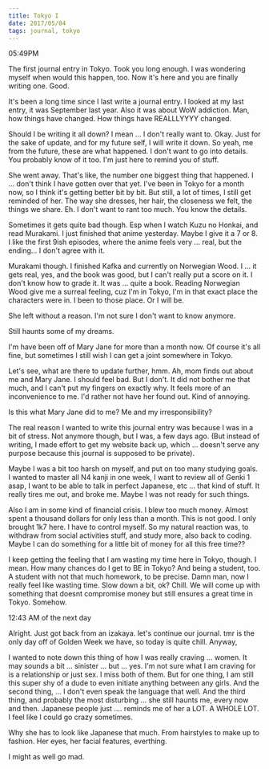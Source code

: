 ```yaml
---
title: Tokyo I
date: 2017/05/04
tags: journal, tokyo
---
```


05:49PM

The first journal entry in Tokyo. Took you long enough. I was wondering myself when would this happen, too. Now it's here and you are finally writing one. Good.

It's been a long time since I last write a journal entry. I looked at my last entry, it was September last year. Also it was about WoW addiction. Man, how things have changed. How things have REALLLYYYY changed.

Should I be writing it all down? I mean ... I don't really want to. Okay. Just for the sake of update, and for my future self, I will write it down. So yeah, me from the future, these are what happened. I don't want to go into details. You probably know of it too. I'm just here to remind you of stuff.

She went away. That's like, the number one biggest thing that happened. I ... don't think I have gotten over that yet. I've been in Tokyo for a month now, so I think it's getting better bit by bit. But still, a lot of times, I still get reminded of her. The way she dresses, her hair, the closeness we felt, the things we share. Eh. I don't want to rant too much. You know the details.

Sometimes it gets quite bad though. Esp when I watch Kuzu no Honkai, and read Murakami. I just finished that anime yesterday. Maybe I give it a 7 or 8. I like the first 9ish episodes, where the anime feels very ... real, but the ending... I don't agree with it.

Murakami though. I finished Kafka and currently on Norwegian Wood. I ... it gets real, yes, and the book was good, but I can't really put a score on it. I don't know how to grade it. It was ... quite a book. Reading Norwegian Wood give me a surreal feeling, cuz I'm in Tokyo, I'm in that exact place the characters were in. I been to those place. Or I will be.

She left without a reason. I'm not sure I don't want to know anymore.

Still haunts some of my dreams.

I'm have been off of Mary Jane for more than a month now. Of course it's all fine, but sometimes I still wish I can get a joint somewhere in Tokyo.

Let's see, what are there to update further, hmm. Ah, mom finds out about me and Mary Jane. I should feel bad. But I don't. It did not bother me that much, and I can't put my fingers on exactly why. It feels more of an inconvenience to me. I'd rather not have her found out. Kind of annoying.

Is this what Mary Jane did to me? Me and my irresponsibility?

The real reason I wanted to write this journal entry was because I was in a bit of stress. Not anymore though, but I was, a few days ago. (But instead of writing, I made effort to get my website back up, which ... doesn't serve any purpose because this journal is supposed to be private).

Maybe I was a bit too harsh on myself, and put on too many studying goals. I wanted to master all N4 kanji in one week, I want to review all of Genki 1 asap, I want to be able to talk in perfect Japanese, etc ... that kind of stuff. It really tires me out, and broke me. Maybe I was not ready for such things.

Also I am in some kind of financial crisis. I blew too much money. Almost spent a thousand dollars for only less than a month. This is not good. I only brought 1k7 here. I have to control myself. So my natural reaction was, to withdraw from social activities stuff, and study more, also back to coding. Maybe I can do something for a little bit of money for all this free time??

I keep getting the feeling that I am wasting my time here in Tokyo, though. I mean. How many chances do I get to BE in Tokyo? And being a student, too. A student with not that much homework, to be precise. Damn man, now I really feel like wasting time. Slow down a bit, ok? Chill. We will come up with something that doesnt compromise money but still ensures a great time in Tokyo. Somehow.

12:43 AM of the next day

Alright. Just got back from an izakaya. let's continue our journal. tmr is the only day off of Golden Week we have, so today is quite chill. Anyway,

I wanted to note down this thing of how I was really craving ... women. It may sounds a bit ... sinister ... but ... yes. I'm not sure what I am craving for is a relationship or just sex. I miss both of them. But for one thing, I am still this super shy of a dude to even initiate anything between any girls. And the second thing, ... I don't even speak the language that well. And the third thing, and probably the most disturbing ... she still haunts me, every now and then. Japanese people just .... reminds me of her a LOT. A WHOLE LOT. I feel like I could go crazy sometimes.

Why she has to look like Japanese that much. From hairstyles to make up to fashion. Her eyes, her facial features, everthing.

I might as well go mad.
